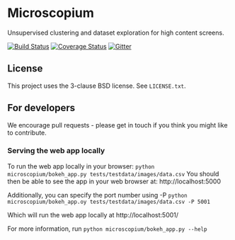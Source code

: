 Microscopium
============

Unsupervised clustering and dataset exploration for high content screens.

[![Build Status](https://travis-ci.org/microscopium/microscopium.svg?branch=master)](https://travis-ci.org/microscopium/microscopium)
[![Coverage Status](https://img.shields.io/coveralls/microscopium/microscopium.svg)](https://coveralls.io/r/microscopium/microscopium?branch=master)
[![Gitter](https://img.shields.io/gitter/room/nwjs/nw.js.svg)](https://gitter.im/microscopium/microscopium?utm_source=badge&utm_medium=badge&utm_campaign=pr-badge)

## License

This project uses the 3-clause BSD license. See `LICENSE.txt`.

## For developers
We encourage pull requests - please get in touch if you think you might like to contribute.

### Serving the web app locally

To run the web app locally in your browser:
`python microscopium/bokeh_app.py tests/testdata/images/data.csv`
You should then be able to see the app in your web browser at:
http://localhost:5000

Additionally, you can specify the port number using -P
`python microscopium/bokeh_app.oy tests/testdata/images/data.csv -P 5001`

Which will run the web app locally at http://localhost:5001/

For more information, run `python microscopium/bokeh_app.py --help`

